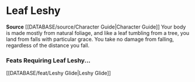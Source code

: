 ﻿---
id: '47'
name: Leaf Leshy
rarity: Common
source: '[[DATABASE/source/Character Guide|Character Guide]]'
type: Heritage

---
# Leaf Leshy

**Source** [[DATABASE/source/Character Guide|Character Guide]] 
Your body is made mostly from natural foliage, and like a leaf tumbling from a tree, you land from falls with particular grace. You take no damage from falling, regardless of the distance you fall.

### Feats Requiring Leaf Leshy...

[[DATABASE/feat/Leshy Glide|Leshy Glide]]
